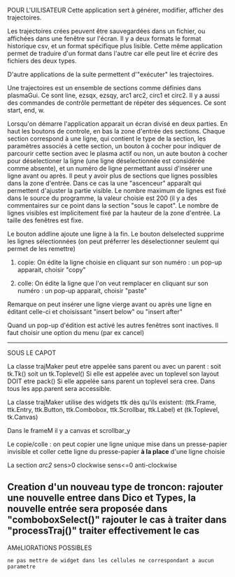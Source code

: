 POUR L'UILISATEUR
Cette application sert à générer, modifier, afficher des trajectoires.

Les trajectoires crées peuvent être sauvegardées dans un fichier, ou
affichées dans une fenêtre sur l'écran. Il y a deux formats le format
historique csv, et un format spécifique plus lisible. Cette même
application permet de traduire d'un format dans l'autre car elle
peut lire et écrire des fichiers des deux types.

D'autre applications de la suite permettent d'"exécuter" les trajectoires.

Une trajectoires est un ensemble de sections comme définies dans plasmaGui.
Ce sont line, ezsqx, ezsqy, arc1 arc2, circ1 et circ2.
Il y a aussi des commandes de contrôle permettant de répéter des séquences.
Ce sont start, end, w.

Lorsqu'on démarre l'application apparait un écran divisé en deux parties.
En haut les boutons de controle, en bas la zone d'entrée des sections.
Chaque section correspond à une ligne, qui contient le type de la section,
les paramètres associés à cette section, un bouton à cocher pour indiquer
de parcourir cette section avec le plasma actif ou non, un aute bouton à
cocher pour déselectioner la ligne (une ligne déselectionnée est considérée
comme absente), et un numéro de ligne permettant aussi d'insérer une ligne
avant ou après. Il peut y avoir plus de sections que lignes possibles dans
la zone d'entrée. Dans ce cas la une "ascenceur" apparaît qui permettent
d'ajuster la partie visible. Le nombre maximum de lignes est fixé dans le
source du programme, la valeur choisie est 200 (il y a des commentaires sur
ce point dans la section "sous le capot". Le nombre de lignes visibles
est implicitement fixé par la hauteur de la zone d'entrée. La taille des
fenêtres est fixe. 

Le bouton addline ajoute une ligne à la fin.
Le bouton delselected supprime les lignes sélectionnées (on peut préferrer
les déselectionner seulemt qui permet de les remettre)

1) copie: On édite la ligne choisie en cliquant sur son numéro : un
pop-up apparait, choisir "copy"

2) colle: On édite la ligne que l'on veut remplacer en cliquant sur son numéro : un
pop-up apparait, choisir "paste"

Remarque on peut insérer une ligne vierge avant ou après une ligne en
éditant celle-ci et choisissant "insert below" ou "insert after" 

Quand un pop-up d'édition est activé les autres fenêtres sont
inactives. Il faut choisir une option du menu (par ex cancel)

---------------------------------------------------------------------------
SOUS LE CAPOT

La classe trajMaker peut etre appelée sans parent ou avec un parent : soit tk.Tk() soit un tk.Toplevel() 
Si elle est appelée avec un toplevel son layout DOIT etre pack()
Si elle appelée sans parent un toplevel sera cree.
Dans tous les app.parent sera accessible.

La classe trajMaker utilise des widgets ttk dès qu'ils existent:
(ttk.Frame, ttk.Entry, ttk.Button, ttk.Combobox, ttk.Scrollbar, ttk.Label)
et (tk.Toplevel, tk.Canvas)

Dans le frameM il y a canvas et scrollbar_y


Le copie/colle : on peut copier une ligne unique mise dans un
presse-papier invisible et coller cette ligne du presse-papier **à la
place** d'une ligne choisie

La section *arc2* sens>0 clockwise sens<=0 anti-clockwise

Creation d'un nouveau type de troncon:
	rajouter une nouvelle entree dans Dico et Types, la nouvelle entrée sera proposée 
	dans "comboboxSelect()" rajouter le cas à traiter
	dans "processTraj()" traiter effectivement le cas
---------------------------------------------------------------------------
AMéLIORATIONS POSSIBLES

	ne pas mettre de widget dans les cellules ne correspondant a aucun parametre 

